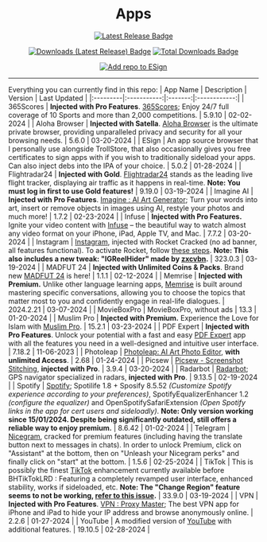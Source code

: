 <h1 align="center">Apps</h1>

<p align="center">
  <a href="https://github.com/computers-robbers/Apps/releases/latest"><img src="https://img.shields.io/github/v/release/computers-robbers/Apps?color=%232ea44f&label=Latest%20Release" alt="Latest Release Badge"></a>
</p>

<p align="center">
    <a href="https://github.com/computers-robbers/Apps/releases/latest"><img src="https://img.shields.io/github/downloads/computers-robbers/Apps/latest/total?color=%23007BFF&label=Downloads%20(Latest%20Release)" alt="Downloads (Latest Release) Badge"></a>
    <a href="https://github.com/computers-robbers/Apps/releases"><img src="https://img.shields.io/github/downloads/computers-robbers/Apps/total?color=%23007BFF&label=Total%20Downloads" alt="Total Downloads Badge"></a>
</p>

<p align="center">
    <a href="https://fwuf.in/#/esign://addsource?url=https://raw.githubusercontent.com/computers-robbers/Apps/main/apps_esign.json">
    <img src="https://img.shields.io/badge/Add%20repo%20to%20ESign-%20blue?style=for-the-badge&color=1e90ff" alt="Add repo to ESign">
  </a>
</p>

---

Everything you can currently find in this repo:
| App Name | Description | Version | Last Updated |
|:---------|:-----------:|:-------:|:------------:|
| 365Scores | **Injected with Pro Features**. [365Scores](https://apps.apple.com/us/app/365scores-live-scores-news/id571801488); Enjoy 24/7 full coverage of 10 Sports and more than 2,000 competitions. | 5.9.10 | 02-02-2024 |
| Aloha Browser | **Injected with Satella**. [Aloha Browser](https://apps.apple.com/us/app/aloha-browser-private-vpn/id1105317682) is the ultimate private browser, providing unparalleled privacy and security for all your browsing needs. | 5.6.0 | 03-20-2024 |
| ESign | An app source browser that I personally use alongside TrollStore, that also occasionally gives you free certificates to sign apps with if you wish to traditionally sideload your apps. Can also inject debs into the IPA of your choice. | 5.0.2 | 01-28-2024 |
| Flightradar24 | **Injected with Gold**. [Flightradar24](https://apps.apple.com/kg/app/flightradar24-flight-tracker/id382233851) stands as the leading live flight tracker, displaying air traffic as it happens in real-time. **Note: You must log in first to use Gold features!** | 9.19.0 | 03-19-2024 |
| Imagine AI | **Injected with Pro Features**. [Imagine : AI Art Generator](https://apps.apple.com/us/app/imagine-ai-art-generator/id1664121419); Turn your words into art, insert or remove objects in images using AI, restyle your photos and much more! | 1.7.2 | 02-23-2024 |
| Infuse | **Injected with Pro Features.** Ignite your video content with [Infuse](https://apps.apple.com/us/app/infuse-video-player/id1136220934) – the beautiful way to watch almost any video format on your iPhone, iPad, Apple TV, and Mac. | 7.7.2 | 03-20-2024 |
| Instagram | [Instagram](https://apps.apple.com/us/app/instagram/id389801252), injected with Rocket Cracked (no ad banner, all features functional). To activate Rocket, follow [these steps](https://github.com/swaggyP36000/TrollStore-IPAs/issues/22#issuecomment-1439411683). **Note: This also includes a new tweak: "IGReelHider" made by [zxcvbn](https://t.me/asdfzxcvbn0).** | 323.0.3 | 03-19-2024 |
| MADFUT 24 | **Injected with Unlimited Coins & Packs**. Brand new [MADFUT 24](https://apps.apple.com/us/app/madfut-24/id6446899306) is here! | 1.1.1 | 02-12-2024 |
| Memrise | **Injected with Premium.** Unlike other language learning apps, [Memrise](https://apps.apple.com/us/app/memrise-easy-language-learning/id635966718) is built around mastering specific conversations, allowing you to choose the topics that matter most to you and confidently engage in real-life dialogues. | 2024.2.21 | 03-07-2024 |
| MovieBoxPro | MovieBoxPro, without ads | 13.3 | 01-20-2024 |
| Muslim Pro | **Injected with Premium.** Experience the Love for Islam with [Muslim Pro](https://apps.apple.com/us/app/muslim-pro-ramadan-2024/id388389451). | 15.2.1 | 03-23-2024 |
| PDF Expert | **Injected with Pro Features**. Unlock your potential with a fast and easy [PDF Expert](https://apps.apple.com/us/app/pdf-expert-editor-reader/id743974925) app with all the features you need in a well-designed and intuitive user interface. | 7.18.2 | 11-06-2023 |
| Photoleap | [Photoleap: AI Art Photo Editor](https://apps.apple.com/us/app/photoleap-ai-art-photo-editor/id1191337894), **with unlimited Access**. | 2.68 | 01-24-2024 |
| Picsew | [Picsew - Screenshot Stitching](https://apps.apple.com/gb/app/picsew-screenshot-stitching/id1208145167), **injected with Pro**. | 3.9.4 | 03-20-2024 |
| Radarbot | [Radarbot](https://apps.apple.com/us/app/radarbot-speed-cameras-gps/id1099797635); GPS navigator specialized in radars, **injected with Pro**. | 9.13.5 | 02-19-2024 |
| Spotify | [Spotify](https://apps.apple.com/ie/app/spotify-music-and-podcasts/id324684580); Spotilife 1.8 + Sposify 8.5.52 *(Customize Spotify experience according to your preferences)*, SpotifyEqualizerEnhancer 1.2 *(configure the equalizer)* and OpenSpotifySafariExtension *(Open Spotify links in the app for cert users and sideloadly)*. **Note: Only version working since 15/01/2024. Despite being significantly outdated, still offers a reliable way to enjoy premium.** | 8.6.42 | 01-02-2024 |
| Telegram | [Nicegram](https://apps.apple.com/us/app/nicegram-ai-chat-for-telegram/id1608870673), cracked for premium features (including having the translate button next to messages in chats). In order to unlock Premium, click on "Assistant" at the bottom, then on "Unleash your Nicegram perks" and finally click on "start" at the bottom. | 1.5.6 | 02-25-2024 |
| TikTok | This is possibly the finest [TikTok](https://apps.apple.com/us/app/tiktok/id835599320) enhancement currently available before BHTikTokLRD : Featuring a completely revamped user interface, enhanced stability, works if sideloaded, etc. **Note: The "Change Region" feature seems to not be working, [refer to this issue](https://github.com/swaggyP36000/TrollStore-IPAs/issues/141).** | 33.9.0 | 03-19-2024 |
| VPN | **Injected with Pro Features**. [VPN : Proxy Master](https://apps.apple.com/mz/app/vpn-proxy-master/id1456731716); The best VPN app for iPhone and iPad to hide your IP address and browse anonymously online. | 2.2.6 | 01-27-2024 |
| YouTube | A modified version of [YouTube](https://apps.apple.com/us/app/youtube-watch-listen-stream/id544007664) with additional features. | 19.10.5 | 02-28-2024 |